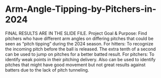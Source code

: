 # Arm-Angle-Tipping-by-Pitchers-in-2024

FINAL RESULTS ARE IN THE SLIDE FILE.
Project Goal & Purpose:
Find pitchers who have different arm angles on differing pitches that could be seen as “pitch tipping” during the 2024 season. For hitters: To recognize the incoming pitch before the ball is released. The extra tenth of a second can be used to jump on pitches for a better batted result. For pitchers: To identify weak points in their pitching delivery. Also can be used to identify pitches that might have good movement but not great results against batters due to the lack of pitch tunneling.
